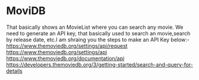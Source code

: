 # MoviDB 
That basically shows an MovieList where you can search any movie.
We need to generate an API key, that basically used to search an movie,search by release date, etc.I am shraing you the steps to make an API Key below:-
https://www.themoviedb.org/settings/api/request
https://www.themoviedb.org/settings/api
https://www.themoviedb.org/documentation/api
https://developers.themoviedb.org/3/getting-started/search-and-query-for-details
